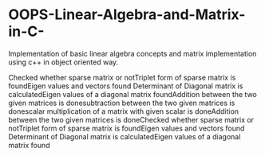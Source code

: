 # OOPS-Linear-Algebra-and-Matrix-in-C-
Implementation of basic linear algebra concepts and matrix implementation using c++ in object oriented way.

Checked whether sparse matrix or notTriplet form of sparse matrix is foundEigen values and vectors found
Determinant of Diagonal matrix is calculatedEigen values of a diagonal matrix foundAddition between the two given matrices is donesubtraction between the two given matrices is donescalar multiplication of a matrix with given scalar  is doneAddition between the two given matrices is doneChecked whether sparse matrix or notTriplet form of sparse matrix is foundEigen values and vectors found
Determinant of Diagonal matrix is calculatedEigen values of a diagonal matrix found
